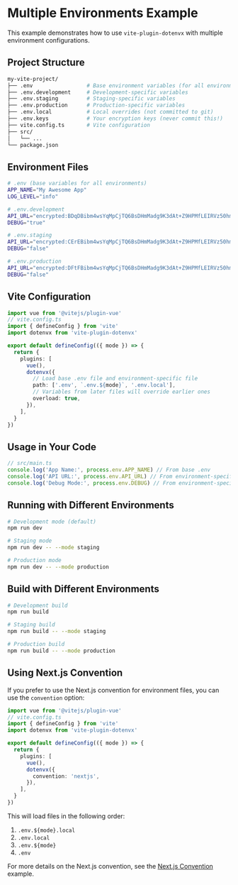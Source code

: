 # Multiple Environments Example

This example demonstrates how to use `vite-plugin-dotenvx` with multiple environment configurations.

## Project Structure

```bash
my-vite-project/
├── .env                 # Base environment variables (for all environments)
├── .env.development     # Development-specific variables
├── .env.staging         # Staging-specific variables
├── .env.production      # Production-specific variables
├── .env.local           # Local overrides (not committed to git)
├── .env.keys            # Your encryption keys (never commit this!)
├── vite.config.ts       # Vite configuration
├── src/
│   └── ...
└── package.json
```

## Environment Files

```bash
# .env (base variables for all environments)
APP_NAME="My Awesome App"
LOG_LEVEL="info"
```

```bash
# .env.development
API_URL="encrypted:BDqDBibm4wsYqMpCjTQ6BsDHmMadg9K3dAt+Z9HPMfLEIRVz50hmLXPXRuDBXaJi..."
DEBUG="true"
```

```bash
# .env.staging
API_URL="encrypted:CErEBibm4wsYqMpCjTQ6BsDHmMadg9K3dAt+Z9HPMfLEIRVz50hmLXPXRuDBXaJi..."
DEBUG="false"
```

```bash
# .env.production
API_URL="encrypted:DFtFBibm4wsYqMpCjTQ6BsDHmMadg9K3dAt+Z9HPMfLEIRVz50hmLXPXRuDBXaJi..."
DEBUG="false"
```

## Vite Configuration

```ts
import vue from '@vitejs/plugin-vue'
// vite.config.ts
import { defineConfig } from 'vite'
import dotenvx from 'vite-plugin-dotenvx'

export default defineConfig(({ mode }) => {
  return {
    plugins: [
      vue(),
      dotenvx({
        // Load base .env file and environment-specific file
        path: ['.env', `.env.${mode}`, '.env.local'],
        // Variables from later files will override earlier ones
        overload: true,
      }),
    ],
  }
})
```

## Usage in Your Code

```ts
// src/main.ts
console.log('App Name:', process.env.APP_NAME) // From base .env
console.log('API URL:', process.env.API_URL) // From environment-specific .env
console.log('Debug Mode:', process.env.DEBUG) // From environment-specific .env
```

## Running with Different Environments

```bash
# Development mode (default)
npm run dev

# Staging mode
npm run dev -- --mode staging

# Production mode
npm run dev -- --mode production
```

## Build with Different Environments

```bash
# Development build
npm run build

# Staging build
npm run build -- --mode staging

# Production build
npm run build -- --mode production
```

## Using Next.js Convention

If you prefer to use the Next.js convention for environment files, you can use the `convention` option:

```ts
import vue from '@vitejs/plugin-vue'
// vite.config.ts
import { defineConfig } from 'vite'
import dotenvx from 'vite-plugin-dotenvx'

export default defineConfig(({ mode }) => {
  return {
    plugins: [
      vue(),
      dotenvx({
        convention: 'nextjs',
      }),
    ],
  }
})
```

This will load files in the following order:

1. `.env.${mode}.local`
2. `.env.local`
3. `.env.${mode}`
4. `.env`

For more details on the Next.js convention, see the [Next.js Convention](/examples/nextjs-convention) example.
